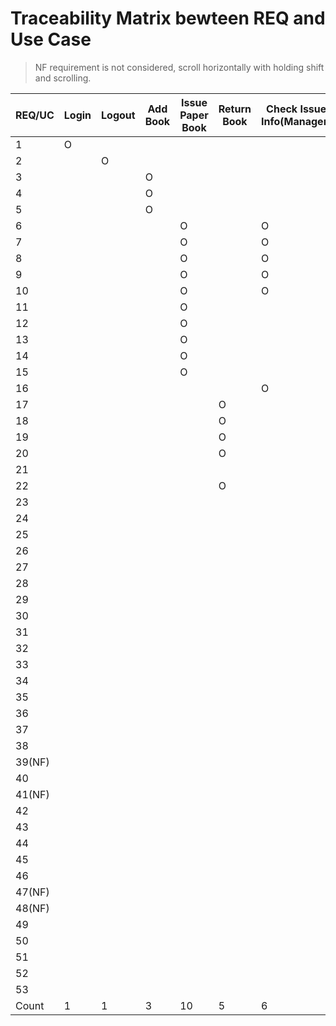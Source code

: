 # Traceability Matrix bewteen REQ and Use Case

> NF requirement is not considered, scroll horizontally with holding shift and scrolling.

| REQ/UC | Login | Logout | Add Book | Issue Paper Book | Return Book | Check Issue Info(Manager) | Check Issue Info(Guest) | Manage Overdue Guest | Check Book Info | Issue E-book | E-book Reading | Extend Issue Period | Check Guest Info | Add Guest | Restrict Guest | Delete Guest | Check Feedback(manager) | Check Feedback(Guest) | Send Feedback | Reply Feedback | Automated Due Management | Count |
| ------ | ----- | ------ | -------- | ---------------- | ----------- | ------------------------- | ----------------------- | -------------------- | --------------- | ------------ | -------------- | ------------------- | ---------------- | --------- | -------------- | ------------ | ----------------------- | --------------------- | ------------- | -------------- | ------------------------ | ----- |
| 1      | O     |        |          |                  |             |                           |                         |                      |                 |              |                |                     |                  |           |                |              |                         |                       |               |                |                          | 1     |
| 2      |       | O      |          |                  |             |                           |                         |                      |                 |              |                |                     |                  |           |                |              |                         |                       |               |                |                          | 1     |
| 3      |       |        | O        |                  |             |                           |                         |                      |                 |              |                |                     |                  |           |                |              |                         |                       |               |                |                          | 1     |
| 4      |       |        | O        |                  |             |                           |                         |                      |                 |              |                |                     |                  |           |                |              |                         |                       |               |                |                          | 1     |
| 5      |       |        | O        |                  |             |                           |                         |                      |                 |              |                |                     |                  |           |                |              |                         |                       |               |                |                          | 1     |
| 6      |       |        |          | O                |             | O                         |                         |                      |                 |              |                |                     | O                |           | O              | O            |                         |                       |               |                |                          | 5     |
| 7      |       |        |          | O                |             | O                         |                         |                      |                 |              |                |                     | O                |           | O              | O            |                         |                       |               |                |                          | 5     |
| 8      |       |        |          | O                |             | O                         |                         |                      |                 |              |                |                     | O                |           | O              | O            |                         |                       |               |                |                          | 5     |
| 9      |       |        |          | O                |             | O                         |                         |                      |                 |              |                |                     | O                |           | O              | O            |                         |                       |               |                |                          | 5     |
| 10     |       |        |          | O                |             | O                         |                         |                      |                 |              |                |                     | O                |           | O              | O            |                         |                       |               |                |                          | 5     |
| 11     |       |        |          | O                |             |                           |                         |                      | O               |              |                |                     |                  |           |                |              |                         |                       |               |                |                          | 2     |
| 12     |       |        |          | O                |             |                           |                         |                      | O               |              |                |                     |                  |           |                |              |                         |                       |               |                |                          | 2     |
| 13     |       |        |          | O                |             |                           |                         |                      |                 |              |                |                     |                  |           |                |              |                         |                       |               |                |                          | 1     |
| 14     |       |        |          | O                |             |                           |                         |                      |                 |              |                |                     |                  |           |                |              |                         |                       |               |                |                          | 1     |
| 15     |       |        |          | O                |             |                           |                         |                      |                 |              |                |                     |                  |           |                |              |                         |                       |               |                |                          | 1     |
| 16     |       |        |          |                  |             | O                         |                         |                      |                 |              |                |                     |                  |           |                |              |                         |                       |               |                |                          | 1     |
| 17     |       |        |          |                  | O           |                           |                         |                      |                 |              |                |                     |                  |           |                |              |                         |                       |               |                |                          | 1     |
| 18     |       |        |          |                  | O           |                           |                         |                      |                 |              |                |                     |                  |           |                |              |                         |                       |               |                |                          | 1     |
| 19     |       |        |          |                  | O           |                           |                         |                      |                 |              |                |                     |                  |           |                |              |                         |                       |               |                |                          | 1     |
| 20     |       |        |          |                  | O           |                           |                         |                      |                 |              |                |                     |                  |           |                |              |                         |                       |               |                |                          | 1     |
| 21     |       |        |          |                  |             |                           |                         |                      |                 |              |                |                     |                  |           |                |              |                         |                       |               |                | O                        | 1     |
| 22     |       |        |          |                  | O           |                           |                         |                      |                 |              |                |                     |                  |           |                |              |                         |                       |               |                |                          | 1     |
| 23     |       |        |          |                  |             |                           |                         | O                    |                 |              |                |                     |                  |           |                |              |                         |                       |               |                |                          | 1     |
| 24     |       |        |          |                  |             |                           |                         | O                    |                 |              |                |                     |                  |           |                |              |                         |                       |               |                |                          | 1     |
| 25     |       |        |          |                  |             |                           |                         | O                    |                 |              |                |                     |                  |           |                |              |                         |                       |               |                |                          | 1     |
| 26     |       |        |          |                  |             |                           |                         | O                    |                 |              |                |                     |                  |           |                |              |                         |                       |               |                |                          | 1     |
| 27     |       |        |          |                  |             |                           |                         |                      |                 |              |                |                     |                  |           |                |              | O                       |                       |               |                |                          | 1     |
| 28     |       |        |          |                  |             |                           |                         |                      |                 |              |                |                     |                  |           |                |              |                         |                       |               | O              |                          | 1     |
| 29     |       |        |          |                  |             |                           |                         |                      |                 |              |                |                     |                  |           |                | O            |                         |                       |               |                |                          | 1     |
| 30     |       |        |          |                  |             |                           |                         |                      |                 |              |                |                     |                  |           |                | O            |                         |                       |               |                |                          | 1     |
| 31     |       |        |          |                  |             |                           |                         |                      |                 |              |                |                     |                  |           | O              |              |                         |                       |               |                |                          | 1     |
| 32     |       |        |          |                  |             |                           |                         |                      |                 |              |                |                     |                  | O         |                |              |                         |                       |               |                |                          | 1     |
| 33     |       |        |          |                  |             |                           |                         |                      |                 |              |                |                     |                  | O         |                |              |                         |                       |               |                |                          | 1     |
| 34     |       |        |          |                  |             |                           |                         |                      |                 |              |                |                     |                  | O         |                |              |                         |                       |               |                |                          | 1     |
| 35     |       |        |          |                  |             |                           |                         |                      | O               |              |                |                     |                  |           |                |              |                         |                       |               |                |                          | 1     |
| 36     |       |        |          |                  |             |                           | O                       |                      |                 |              |                |                     |                  |           |                |              |                         |                       |               |                |                          | 1     |
| 37     |       |        |          |                  |             |                           | O                       |                      |                 |              | O              |                     |                  |           |                |              |                         |                       |               |                |                          | 2     |
| 38     |       |        |          |                  |             |                           |                         |                      |                 | O            |                |                     |                  |           |                |              |                         |                       |               |                |                          | 1     |
| 39(NF) |       |        |          |                  |             |                           |                         |                      |                 |              |                |                     |                  |           |                |              |                         |                       |               |                |                          | 0     |
| 40     |       |        |          |                  |             |                           |                         |                      |                 |              | O              |                     |                  |           |                |              |                         |                       |               |                |                          | 1     |
| 41(NF) |       |        |          |                  |             |                           |                         |                      |                 |              |                |                     |                  |           |                |              |                         |                       |               |                |                          | 0     |
| 42     |       |        |          |                  |             |                           |                         |                      | O               |              |                |                     |                  |           |                |              |                         |                       |               |                |                          | 1     |
| 43     |       |        |          |                  |             |                           |                         |                      | O               |              |                |                     |                  |           |                |              |                         |                       |               |                |                          | 1     |
| 44     |       |        |          |                  |             |                           |                         |                      |                 |              |                |                     |                  |           |                |              |                         |                       |               |                | O                        | 1     |
| 45     |       |        |          |                  |             |                           |                         |                      |                 |              |                | O                   |                  |           |                |              |                         |                       |               |                |                          | 1     |
| 46     |       |        |          |                  |             |                           |                         |                      |                 |              |                | O                   |                  |           |                |              |                         |                       |               |                |                          | 1     |
| 47(NF) |       |        |          |                  |             |                           |                         |                      |                 |              |                |                     |                  |           |                |              |                         |                       |               |                |                          | 0     |
| 48(NF) |       |        |          |                  |             |                           |                         |                      |                 |              |                |                     |                  |           |                |              |                         |                       |               |                |                          | 0     |
| 49     |       |        |          |                  |             |                           |                         |                      |                 |              |                |                     |                  |           |                |              |                         |                       |               |                | O                        | 1     |
| 50     |       |        |          |                  |             |                           |                         |                      |                 |              |                |                     |                  |           |                |              |                         |                       |               |                | O                        | 1     |
| 51     |       |        |          |                  |             |                           |                         |                      |                 |              |                |                     |                  |           |                |              |                         |                       | O             |                |                          | 1     |
| 52     |       |        |          |                  |             |                           |                         |                      |                 |              |                |                     |                  |           |                |              |                         |                       | O             | O              |                          | 2     |
| 53     |       |        |          |                  |             |                           |                         |                      |                 |              |                |                     |                  |           |                |              |                         | O                     |               |                |                          | 1     |
| Count  | 1     | 1      | 3        | 10               | 5           | 6                         | 2                       | 4                    | 5               | 1            | 2              | 2                   | 5                | 3         | 6              | 7            | 1                       | 1                     | 2             | 2              | 4                        |       |
